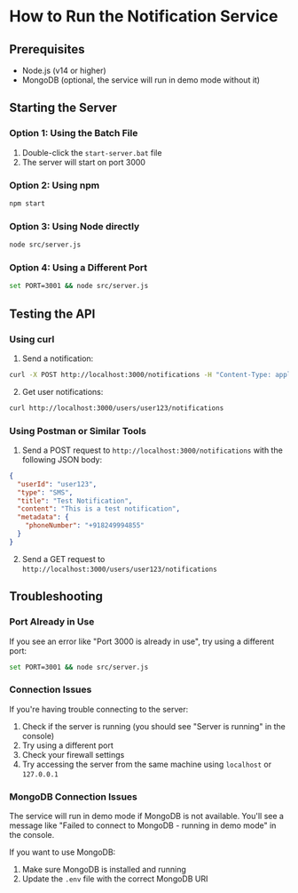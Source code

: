 # How to Run the Notification Service

## Prerequisites

- Node.js (v14 or higher)
- MongoDB (optional, the service will run in demo mode without it)

## Starting the Server

### Option 1: Using the Batch File

1. Double-click the `start-server.bat` file
2. The server will start on port 3000

### Option 2: Using npm

```bash
npm start
```

### Option 3: Using Node directly

```bash
node src/server.js
```

### Option 4: Using a Different Port

```bash
set PORT=3001 && node src/server.js
```

## Testing the API

### Using curl

1. Send a notification:

```bash
curl -X POST http://localhost:3000/notifications -H "Content-Type: application/json" -d "{\"userId\":\"user123\",\"type\":\"SMS\",\"title\":\"Test Notification\",\"content\":\"This is a test notification\",\"metadata\":{\"phoneNumber\":\"+918249994855\"}}"
```

2. Get user notifications:

```bash
curl http://localhost:3000/users/user123/notifications
```

### Using Postman or Similar Tools

1. Send a POST request to `http://localhost:3000/notifications` with the following JSON body:

```json
{
  "userId": "user123",
  "type": "SMS",
  "title": "Test Notification",
  "content": "This is a test notification",
  "metadata": {
    "phoneNumber": "+918249994855"
  }
}
```

2. Send a GET request to `http://localhost:3000/users/user123/notifications`

## Troubleshooting

### Port Already in Use

If you see an error like "Port 3000 is already in use", try using a different port:

```bash
set PORT=3001 && node src/server.js
```

### Connection Issues

If you're having trouble connecting to the server:

1. Check if the server is running (you should see "Server is running" in the console)
2. Try using a different port
3. Check your firewall settings
4. Try accessing the server from the same machine using `localhost` or `127.0.0.1`

### MongoDB Connection Issues

The service will run in demo mode if MongoDB is not available. You'll see a message like "Failed to connect to MongoDB - running in demo mode" in the console.

If you want to use MongoDB:

1. Make sure MongoDB is installed and running
2. Update the `.env` file with the correct MongoDB URI
